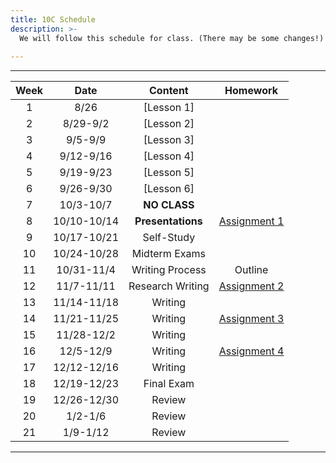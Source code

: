 ```yaml
---
title: 10C Schedule
description: >-
  We will follow this schedule for class. (There may be some changes!)
 
---
```


---

| Week |          Date          |                 Content                  |             Homework                   
|:----------------------:|:-------------------------------------------------:|:---------------------------------------------------------:|:----------:|
|  1 |  8/26                | [Lesson 1] ||
|  2 |  8/29-9/2            | [Lesson 2] ||
|  3 |  9/5-9/9             | [Lesson 3] ||
|  4 |  9/12-9/16           | [Lesson 4] ||
|  5 |  9/19-9/23           | [Lesson 5] ||
|  6 |  9/26-9/30           | [Lesson 6] ||
|  7 |  10/3-10/7           | **NO CLASS** ||
|  8 |  10/10-10/14         | **Presentations** |[Assignment 1](https://www.w3schools.com/)|
|  9 |  10/17-10/21         | Self-Study ||
|  10 |  10/24-10/28         | Midterm Exams |
|  11 |  10/31-11/4         | Writing Process | Outline|
| 12  |  11/7-11/11          | Research Writing |[Assignment 2](https://inbox.weiyun.com/3kr0rtnq)|
| 13 |  11/14-11/18         | Writing |
| 14 |  11/21-11/25         | Writing |[Assignment 3](https://inbox.weiyun.com/cGzP3M8j)|
| 15 |  11/28-12/2          | Writing |
| 16 |  12/5-12/9           | Writing |[Assignment 4](https://inbox.weiyun.com/5GTOh8ap)
| 17 |  12/12-12/16         | Writing |
| 18 |  12/19-12/23         | Final Exam |
| 19 |  12/26-12/30         | Review |
| 20 |  1/2-1/6             | Review |
| 21 |  1/9-1/12            | Review |

---